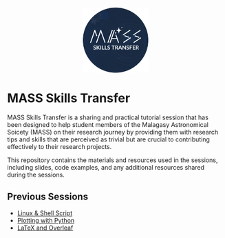 <p align="center">
  <img width="30%" alt="BRImage" src="assets/MASS-Skills-Transfer-Logo.png">
</p>

# MASS Skills Transfer
MASS Skills Transfer is a sharing and practical tutorial session that has been designed to help student members of the Malagasy Astronomical Soicety (MASS) on their research journey by providing them with research tips and skills that are perceived as trivial but are crucial to contributing effectively to their research projects.

This repository contains the materials and resources used in the sessions, including slides, code examples, and any additional resources shared during the sessions.

## Previous Sessions
* [Linux & Shell Script](Linux-Shell-Script/)
* [Plotting with Python](Plotting-With-Python/)
* [LaTeX and Overleaf](LaTeX-Overleaf/)

